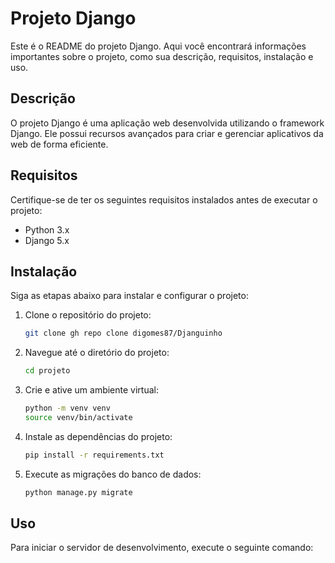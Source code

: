 # Projeto Django

Este é o README do projeto Django. Aqui você encontrará informações importantes sobre o projeto, como sua descrição, requisitos, instalação e uso.

## Descrição

O projeto Django é uma aplicação web desenvolvida utilizando o framework Django. Ele possui recursos avançados para criar e gerenciar aplicativos da web de forma eficiente.

## Requisitos

Certifique-se de ter os seguintes requisitos instalados antes de executar o projeto:

- Python 3.x
- Django 5.x

## Instalação

Siga as etapas abaixo para instalar e configurar o projeto:

1. Clone o repositório do projeto:

    ```bash
    git clone gh repo clone digomes87/Djanguinho
    ```

2. Navegue até o diretório do projeto:

    ```bash
    cd projeto
    ```

3. Crie e ative um ambiente virtual:

    ```bash
    python -m venv venv
    source venv/bin/activate
    ```

4. Instale as dependências do projeto:

    ```bash
    pip install -r requirements.txt
    ```

5. Execute as migrações do banco de dados:

    ```bash
    python manage.py migrate
    ```

## Uso

Para iniciar o servidor de desenvolvimento, execute o seguinte comando:

